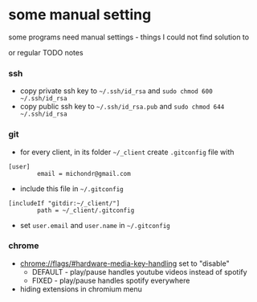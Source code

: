 # some manual setting 
some programs need manual settings  - things I could not find solution to

or regular TODO notes

### ssh
* copy private ssh key to `~/.ssh/id_rsa` and `sudo chmod 600 ~/.ssh/id_rsa`
* copy public ssh key to `~/.ssh/id_rsa.pub` and  `sudo chmod 644 ~/.ssh/id_rsa`

### git
* for every client, in its folder `~/_client` create `.gitconfig` file with 
```
[user]
        email = michondr@gmail.com
```

* include this file in  `~/.gitconfig`
```
[includeIf "gitdir:~/_client/"]
        path = ~/_client/.gitconfig
```
* set `user.email` and `user.name` in `~/.gitconfig`

### chrome
* [chrome://flags/#hardware-media-key-handling](chrome://flags/#hardware-media-key-handling) set to "disable"
  * DEFAULT - play/pause handles youtube videos instead of spotify 
  * FIXED - play/pause handles spotify everywhere
* hiding extensions in chromium menu